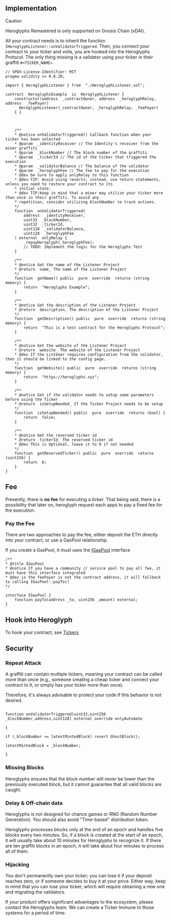## Implementation
> [!CAUTION]  
> Heroglyphs Remastered is only supported on Gnosis Chain (xDAI).

All your contract needs is to inherit the function `IHeroglyphListener::onValidatorTriggered`. Then, you connect your contract to your ticker and voila, you are hooked into the Heroglyphs Protocol. The only thing missing is a validator using your ticker in their graffiti `#<TICKER_NAME>`.

  
  

```
// SPDX-License-Identifier: MIT
pragma solidity >= 0.8.28;

import { HeroglyphListener } from  "./HeroglyphListener.sol";

contract  HeroglyphsExample  is  HeroglyphListener {
	constructor(address  _contractOwner, address  _heroglyphRelay, address  _feePayer) 
	  HeroglyphListener(_contractOwner, _heroglyphRelay, _feePayer)
	{ }

	  

	/**
	* @notice onValidatorTriggered() Callback function when your ticker has been selected
	* @param  _identityReceiver // The Identity's receiver from the miner graffiti
	* @param  _blockNumber // The block number of the graffiti
	* @param  _tickerId // The id of the ticker that triggered the execution
	* @param  _validatorBalance // The balance of the validator
	* @param  _heroglyphFee // The fee to pay for the execution
	* @dev be sure to apply onlyRelay to this function
	* @dev TIP: Avoid using reverts; instead, use return statements, unless you need to restore your contract to its
	* initial state.
	* @dev TIP:Keep in mind that a miner may utilize your ticker more than once in their graffiti. To avoid any
	* repetition, consider utilizing blockNumber to track actions.
	*/
	function  onValidatorTriggered(
		address  _identityReceiver,
		uint32  _blockNumber,
		uint32  _tickerId,
		uint128  _validatorBalance,
		uint128  _heroglyphFee
	) external  onlyRelay {
		_repayHeroglyph(_heroglyphFee);
		// TODO: Implement the logic for the Heroglyphs Test
	}

	/**
	* @notice Get the name of the Listener Project
	* @return  name_ The name of the Listener Project
	*/
	function  getName() public  pure  override  returns (string  memory) {
		return  "Heroglyphs Example";
	}

	/**
	* @notice Get the description of the Listener Project
	* @return  description_ The description of the Listener Project
	*/
	function  getDescription() public  pure  override  returns (string  memory) {
		return  "This is a test contract for the Heroglyphs Protocol";
	}
	  
	/**
	* @notice Get the website of the Listener Project
	* @return  website_ The website of the Listener Project
	* @dev If the Listener requires configuration from the validator, then it should be linked to the config page.
	*/
	function  getWebsite() public  pure  override  returns (string  memory) {
		return  "https://heroglyphs.xyz";
	}
	  
	/**
	* @notice Get if the validator needs to setup some parameters before using the Ticker
	* @return  isSetupNeeded_ If the Ticker Project needs to be setup
	*/
	function  isSetupNeeded() public  pure  override  returns (bool) {
		return  false;
	}
	
	/**
	* @notice Get the reserved ticker id
	* @return  tickerId_ The reserved ticker id
	* @dev This is Optional, leave it to 0 if not needed
	*/
	function  getReservedTicker() public  pure  override  returns (uint256) {
		return  0;
	}
}
```

  

## Fee

  

Presently, there is **no fee** for executing a ticker. That being said, there is a possibility that later on, heroglyph request each apps to pay a fixed fee for the execution.

  

### Pay the Fee

  

There are two approaches to pay the fee, either deposit the ETH directly into your contract, or use a GasPool relationship.

  

If you create a GasPool, it must uses the [IGasPool](https://github.com/HeroglyphEVM/heroglyph-library/blob/0d8c4785bd8a80d8ba4f188269b0bbaf276bec84/src/ITickerOperator.sol#L9) interface

  

```
/**
* @title IGasPool
* @notice If you have a community // service pool to pay all fee, it must have this interface integrated
* @dev is the feePayer is not the contract address, it will fallback to calling IGasPool::payTo()
*/

interface IGasPool {
	function payTo(address _to, uint256 _amount) external;
}
```


## Hook into Heroglyph

  

To hook your contract, see [Tickers](https://docs.heroglyphs.com/heroglyphs/technical-zone/tickers)

  

## Security

  

### Repeat Attack

  

A graffiti can contain multiple tickers, meaning your contract can be called more than once (e.g., someone creating a cheap ticker and connect your contract to it, or simply has your ticker more than once).

  

Therefore, it's always advisable to protect your code if this behavior is not desired.

  

```

function onValidatorTriggered(uint32,uint256 _blockNumber,address,uint128) external override onlyAutomate

{

if (_blockNumber <= latestMintedBlock) revert GhostBlock();

latestMintedBlock = _blockNumber;

}

```

  

### Missing Blocks

  

Heroglyphs ensures that the block number will never be lower than the previously executed block, but it cannot guarantee that all valid blocks are caught.

  

### Delay & Off-chain data

  

Heroglyphs is not designed for chance games or RNG (Random Number Generation). You should also avoid "Time-based" distribution token.

  

Heroglyphs processes blocks only at the end of an epoch and handles five blocks every two minutes. So, if a block is created at the start of an epoch, it will usually take about 10 minutes for Heroglyphs to recognize it. If there are ten graffiti blocks in an epoch, it will take about four minutes to process all of them.

  

### Hijacking

  

You don't permanently own your ticker; you can lose it if your deposit reaches zero, or if someone decides to buy it at your price. Either way, keep in mind that you can lose your ticker, which will require obtaining a new one and migrating the validators.

  

If your product offers significant advantages to the ecosystem, please contact the Heroglyphs team. We can create a Ticker Immune to those systems for a period of time.